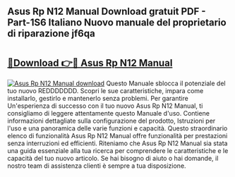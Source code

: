 ## Asus Rp N12 Manual Download gratuit PDF - Part-1S6 Italiano Nuovo manuale del proprietario di riparazione jf6qa

# <h2><a href="http://dfdj9u.blite.top/?on=Asus+Rp+N12+Manual">🔗Download 👉🔴 Asus Rp N12 Manual</a></h2>

[![Asus Rp N12 Manual download](https://i.imgur.com/lujVjoI.png)](http://dfdj9u.blite.top/?on=Asus+Rp+N12+Manual)
Questo Manuale sblocca il potenziale del tuo nuovo REDDDDDDD. Scopri le sue caratteristiche, impara come installarlo, gestirlo e mantenerlo senza problemi. Per garantire Un'esperienza di successo con il tuo nuovo Asus Rp N12 Manual, ti consigliamo di leggere attentamente questo Manuale d'uso. Contiene informazioni dettagliate sulla configurazione del prodotto, Istruzioni per l'uso e una panoramica delle varie funzioni e capacità. Questo straordinario elenco di funzionalità Asus Rp N12 Manual offre funzionalità per prestazioni senza interruzioni ed efficienti. Riteniamo che Asus Rp N12 Manual sia stata una guida essenziale alla tua ricerca per comprendere le caratteristiche e le capacità del tuo nuovo articolo. Se hai bisogno di aiuto o hai domande, il nostro team di assistenza clienti è sempre a tua disposizione.
